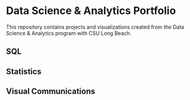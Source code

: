 # Data Science & Analytics Portfolio
This repository contains projects and visualizations created from the Data Science & Analytics program with CSU Long Beach.

## SQL

## Statistics

## Visual Communications
